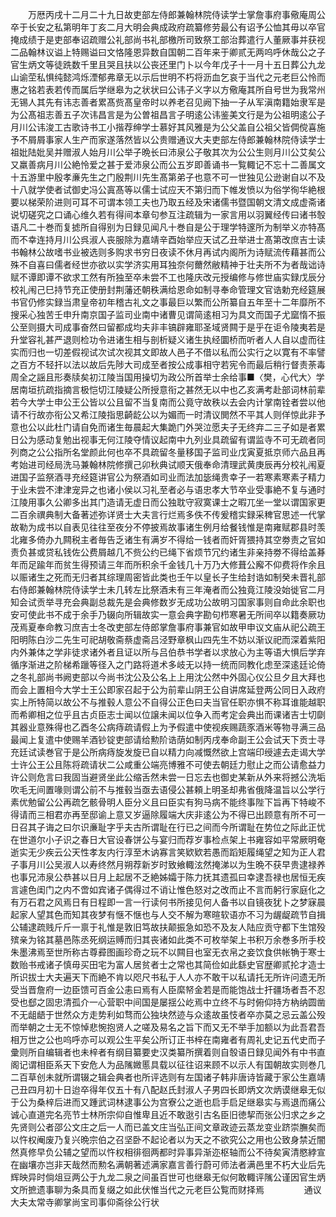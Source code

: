 <!-- { "loadSidebar": true } -->
　　万厯丙戌十二月二十九日故吏部左侍郎兼翰林院侍读学士掌詹事府事儆庵周公卒于长安之私第明年丁亥二月大明会典成政府疏纂修劳最公有诏予公恤其毋以卒官掩成绩于是吏部奉诏疏赠公礼部尚书礼部檄所司致祭工部治葬遣行人董厥事并获视二品翰林议谥上特赐谥曰文恪隆恩异数自国朝二百年来于卿贰无两呜呼休哉公之子官生炳文等徒跣数千里且哭且扶以公丧还里门卜以今年戊子十一月十五日葬公九龙山谕茔私惧纯懿鸿烁湮郁弗章无以示后世明不朽将沥血乞哀于当代之元老巨公怜而惠之铭若表若传而属后学继皋为之状状曰公讳子义字以方儆庵其所自号世为我常州无锡人其先有讳志善者累髙赀髙皇帝时以养老召见阙下抽一子从军滇南籍始隶军是为公髙祖志善五子次讳昌言是为公曽祖昌言子明逺公讳鉴美文行是为公祖明逺公子月川公讳浚工古歌诗书工小揩荐绅学士慕好其风雅是为公父盖自公祖父皆倜傥喜施予不屑屑事家人生产而家遂落然皆以公贵赠通议大夫吏部左侍郎兼翰林院侍读学士祖妣陆妣吴并赠淑人始月川公举子晩长曰沛泉公子敬其次为公公生则月川公艾矣公又羸善病月川公絶怜爱之甚于爱沛泉公而公五岁即善诵书一覧輙记不忘十二善属文十五游里中殷孝亷先生之门殷荆川先生髙第弟子也意不可一世独见公逊谢自以不及十八就学使者试御史冯公寘髙等以儒士试应天不第归而下帷发愤以为俗学徇华絶根要以梯荣阶进则可耳不可谓本领工夫也乃取五经及宋诸儒书暨国朝文清文成虚斋诸说切磋究之口诵心维久若有得间本章句参互注疏辑为一家言用以羽翼经传曰诸书彀语凡二十巻而复摅所自得别为日録见闻凡十巻自是公于理学特邃所为制举义亦特髙而不幸连持月川公呉淑人丧服除为嘉靖辛酉始举应天试乙丑举进士髙第改庶吉士读书翰林公故嗜书业被选则多购求书穷日夜读不休月再试内阁所为诗赋流传藉甚而公殊不自喜曰儒者经世亦欲以实学济实用耳独奈何薾然敝精神于壮夫所不为者哉诎诗赋不谭即谭不欲求工然有所独至卒未尝不工也隆庆改元授编修与修世庙实録戊辰分校礼闱己巳持节充正使册封荆藩还朝秩满给恩命如制寻奉命管理文官诰勅充经筵展书官仍修实録当肃皇帝初年稽古礼文之事最巨以繁而公所纂自五年至十二年靡所不搜采心独苦壬申升南京国子监司业南中诸曹见谓简逺相习为具文而国子尤窳惰不振公至则摄大司成事奋然曰留都成均夫非丰镐辟雍耶圣域贤闗于是乎在讵令陵夷若是升堂容礼甚严退则检功令进诸生相与剖析疑义诸生执经圜桥而听者人人自以虚而往实而归也一切差假视试次试次视其文即故人邑子不借以私而公实行之以寛有不率譬之百方不轻扞以法以故后先陟大司成至者按公成事相守若宪令而最后稍行督责荼毒周全之謡且形奏牍矣初江陵当国用操切为政公所首举士余给事■〈樊，心代大〉学居南垣抗疏指摘言极恺切江陵疑公所授意衔之甚然无以中也乙亥满考赴部词林前辈若今大学士申公王公皆以公且留不当复南而公竟守故秩以去会内计掌南铨者尝以他请不行故亦衔公又希江陵指思齮龁公以为媚而一时清议閧然不平其人则佯惊此非予意也公以此杜门请自免而诸生毎晨起大集跪门外哭泣愿夫子无终弃二三子如是者累日公为感动复勉出视事无何江陵夺情议起南中九列业具疏留有谓监寺不可无疏者同列商之公公指所名堂颜此何也卒不具疏留冬量移国子监司业戊寅夏抵京师六品且再考始进司经局洗马兼翰林院修撰己卯秋典试顺天俄奉命清理武黄庚辰再分校礼闱夏进国子监祭酒寻充经筵讲官公为祭酒如司业而法加毖绳贵幸子一若寒素寒素子精力于业未尝不津津宠异之也诸小侯以习礼至者必与语忠孝大节卒业受事絶不复与通时江陵用事久公卿多出其门造请无虚日而公独耽守寂寞课士之暇兀坐一堂以谓国家更二百余禩典制大备著述弥详贤士大夫言行烂焉多佚不传爰稽实録采稗官思述一代掌故勒为成书以自表见往往至夜分不停披焉故事诸生例月给餐钱惟是南雍赋郡县时羡北雍多倚办九闗税主者毎告乏诸生有满岁不得给一钱者而奸胥猥持其空劵责之官如责负甚或贷私钱佐公费屑越几不赀公约已绳下省烦节冗约诸生非亲持劵不得给盖朞年而足踰年而贫生得预请三年而所积余千金钱几十万乃大修葺公廨不仰费将作余且以赈诸生之死而无归者其综理周密皆此类也壬午以皇长子生给封诰如制癸未晋礼部右侍郎兼翰林院侍读学士未几转左比祭酒未有三年淹者而公独竟江陵没始徙官二月知会试贡举寻充会典副总裁先是会典修数岁无成功公故明习国家事则自命此余职也安可使此书不成于余手乃辍向所辑故实一意会典字勘句栉寒暑无所间卒以籍奏厥功茂焉夏奉命教习庶吉士冬改吏部左侍郎掌詹事府事兼官如故甲申议文庙从祀公疏王阳明陈白沙二先生可祀胡敬斋蔡虚斋吕泾野章枫山四先生不妨以渐议祀而深着紫阳内外兼体之学非徒求诸外者且证以所与吕伯恭书学者以求放心为主等语大惧后学弃循序渐进之阶梯希躐等径入之门路将道术多岐无以持一统而同教化虑至深逺廷论倚之冬礼部尚书阙吏部以今尚书沈公及公名上上用沈公然中外固心仪公旦夕且大拜也而会上置相今大学士王公即家召起于公为前辈山阴王公自讲席延登两公同日入政府实上所特简以故公不与推毂人意公不自得公正色曰夫当官任职亦惧不称耳谁能越职而希卿相之位乎且古贞臣志士闻以位譲未闻以位争入而考定会典出而课诸吉士切劘其器业意殊得也乙酉冬公病痔疏请假上为予假遣中使视疾赐蔬豕酒米等物寻满三品最闻上复遣中使赐羊酒钞锭吏部请给勲阶诰荫如制丙戌奉命副王公会试天下贡士寻充廷试读巻官于是公所病痔旋发旋已自以精力向减慨然欲上宫端印绶遽去走谒大学士许公王公且陈将疏请状二公咸重公端亮博雅不可使去朝廷力慰止之而公请愈益力许公则危言曰我固当避贤坐此公缩舌然未尝一日忘去也御史某新从外来将撼公洗垢吹毛无间置喙则谓公前不与推毂当亟去语侵公甚頼上明圣却弗省俄降温旨以公学行素优勉留公公再疏乞骸骨明人臣分义且曰臣实有狗马病不能终事陛下旨再下特峻不得请而三相君亦再至邸谕上意又岁逼除履端大庆非逺公为不得已出顾意有所不可一日召其子诲之曰尔识亷耻字乎夫古所谓耻在行已之间而今所谓耻在势位之际此正忧在世道尔小子识之春日大官设春饼公与宴归而荐岁事检点架上书雍容如平常厥明奄逝实无少疾云公天性孝友内行淳至木讷寡言笑欵欵若愚而蹈矩履绳望之知为正人君子事月川公吴淑人以寿终然月朔荐新岁时致飨輙泫然掩涕以为生晩不获早贵逮禄养也事兄沛泉公恭甚以日月上起居不乏絶姊孀于陈力抚其遗孤曰幸逮吾禄也居恒无疾言遽色闺门之内不啻如宾诸子偶得过不诮让惟色怒对之改而止不言而躬行家庭化之有万石君之风焉日有日程即一言一行读何书所接见何人备书以自镜夜犹卜之梦寐晨起家人望其色而知其夜梦有惬不惬也与人交不解为寒暄软语亦不习为龌龊疏节自揖公辅逮疏贱斤斤一禀于礼惟是敦旧笃故扶颠振急如恐不及友人陆应贡守都下生馆殁殡亲为铭其墓邑陈丞死纲运赙而归其丧诸如此类不可枚举架上书积万余巻多所手校朱墨沸焉至世所称古尊彛图画珍奇之玩不以闗目也室无衣帛之妾饮食供帐觕于寒士数贻书戒诸子慎毋买田宅为富人居贫者士之常也其简俭如此繇史官歴卿贰抡才造士所识拔士大夫遍天下而絶不肯以咫尺书私于人人亦不敢干以私请托无所许问遗无所受当晋詹府一边臣馈可百金公恚曰焉有人臣縻帑金若是而能饱战士扞疆场者吾不忍受也郄之固忠清孤介一心营职中间国是屡揺公屹焉中立终不与时俯仰持方枘纳圆凿不无龃龉于世然众方走势利如骛而公独块然迹与众逺故虽忮者卒亦莫之忌云盖公殁而举朝之士无不惊悼悲惋抱贤人之嗟及易名之旨下而又无不举手加额以为此吾君吾相万世之公也呜呼亦可以观公生平矣公所订正书梓在南雍者有周礼史记五代史而子彚则所自编辑者也未梓者有纲目纂要史汉类纂所撰着则自彀语日録见闻外有中书直阁记谓相臣系天下安危人为品隲媺慝具载以征往诏来顾不以示人有国朝故实则巻几二百草创未就所谓辍之辑会典者也所评选则有左国诸子韩非唐诗皆藏于家公生嘉靖己丑四月初十日迨卒得年仅五十有八配赵氏封淑人子男四长即炳文次炳谟继皋无似于公为桑梓后进而又踵武词林逮事公为宫寮公之逝也启手启足继皋实与焉退而痛公诚心直道完名亮节士林所宗仰自惟卑且近不敢逖引古名臣旧徳挈而张公归求之乡之先贤则公者邵公文庄之后一人而已盖文庄当弘正间文章政迹云蒸龙变业跻崇膴矣而以忤权阉废乃复兴晩宗伯之召坚卧不起论者以为天之不欲究公之用也公致身禁近闇然真修早负公辅之望而以忤权相徘徊两都时异事异渐迩枢轴而公不待矣寅清愍綍宣在幽壤亦岂非天哉然而勲名满朝著述满家嘉言善行蔚可师法者满邑里不朽大业后先辉映异时倘俎豆两公于九龙二泉之间虽百世可也继皋无似何敢輙评隲公谨因官生炳文所摭遗事聊为条具而复缀之如此伏惟当代之元老巨公覧而财择焉
　　
　　通议大夫太常寺卿掌尚宝司事仰斋徐公行状
　　
